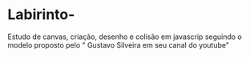 # Labirinto-
Estudo de canvas, criação, desenho e colisão em javascrip seguindo o modelo proposto pelo " Gustavo Silveira em seu canal do youtube"
